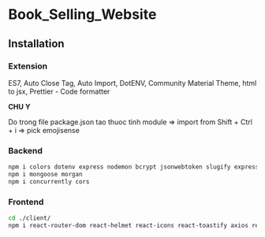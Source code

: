 # Book_Selling_Website

## Installation

### Extension

ES7, Auto Close Tag, Auto Import, DotENV, Community Material Theme, html to jsx, Prettier - Code formatter

**CHU Y**

Do trong file package.json tao thuoc tinh module => import <npmjs> from <npmjs>
Shift + Ctrl + i => pick emojisense

### Backend

```bash
npm i colors dotenv express nodemon bcrypt jsonwebtoken slugify express-formidable braintree
npm i mongoose morgan
npm i concurrently cors
```

### Frontend

```bash
cd ./client/
npm i react-router-dom react-helmet react-icons react-toastify axios react-hot-toast antd braintree-web-drop-in-react moment
```
